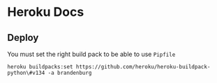 # Heroku Docs

## Deploy

You must set the right build pack to be able to use `Pipfile`

```
heroku buildpacks:set https://github.com/heroku/heroku-buildpack-python\#v134 -a brandenburg
```


